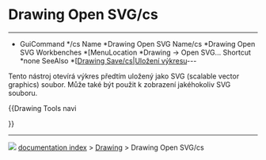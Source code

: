 # Drawing Open SVG/cs
---
- GuiCommand   */cs   Name   *Drawing Open SVG   Name/cs   *Drawing Open SVG   Workbenches   *[MenuLocation   *Drawing → Open SVG...   Shortcut   *none   SeeAlso   *[[Drawing Save/cs|Uložení výkresu](Drawing_Workbench/cs___Výkres]],_Sestavení.md)---


</div>

Tento nástroj otevírá výkres předtím uložený jako SVG (scalable vector graphics) soubor. Může také být použit k zobrazení jakéhokoliv SVG souboru.








{{Drawing Tools navi

}}



---
![](images/Right_arrow.png) [documentation index](../README.md) > [Drawing](Drawing_Workbench.md) > Drawing Open SVG/cs
